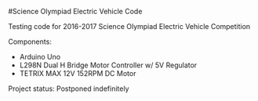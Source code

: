 #Science Olympiad Electric  Vehicle Code

Testing code for 2016-2017 Science Olympiad Electric Vehicle Competition

Components:
* Arduino Uno
* L298N Dual H Bridge Motor Controller w/ 5V Regulator
* TETRIX MAX 12V 152RPM DC Motor

Project status: Postponed indefinitely

